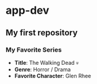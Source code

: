 # app-dev
## My first repository

### My Favorite Series 

- **Title**: The Walking Dead :skull:
- **Genre**: Horror / Drama
- **Favorite Character**: Glen Rhee
